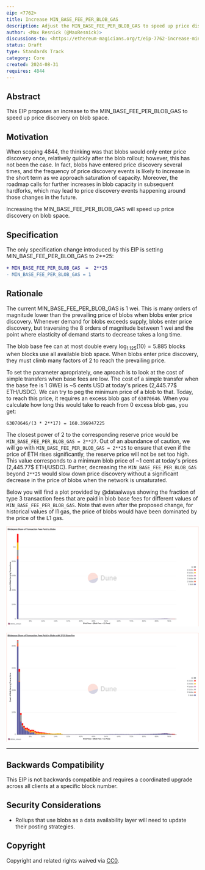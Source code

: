 ```yaml
---
eip: <7762>
title: Increase MIN_BASE_FEE_PER_BLOB_GAS
description: Adjust the MIN_BASE_FEE_PER_BLOB_GAS to speed up price discovery on blob space
author: <Max Resnick (@MaxResnick)>
discussions-to: <https://ethereum-magicians.org/t/eip-7762-increase-min-base-fee-per-blob-gas/20949>
status: Draft
type: Standards Track
category: Core
created: 2024-08-31
requires: 4844
---
```


## Abstract

This EIP proposes an increase to the MIN_BASE_FEE_PER_BLOB_GAS to speed up price discovery on blob space. 

## Motivation

When scoping 4844, the thinking was that blobs would only enter price discovery once, relatively quickly after the blob rollout; however, this has not been the case. In fact, blobs have entered price discovery several times, and the frequency of price discovery events is likely to increase in the short term as we approach saturation of capacity. Moreover, the roadmap calls for further increases in blob capacity in subsequent hardforks, which may lead to price discovery events happening around those changes in the future. 

Increasing the MIN_BASE_FEE_PER_BLOB_GAS will speed up price discovery on blob space.

## Specification

The only specification change introduced by this EIP is setting MIN_BASE_FEE_PER_BLOB_GAS to 2**25:

```diff
+ MIN_BASE_FEE_PER_BLOB_GAS  =  2**25
- MIN_BASE_FEE_PER_BLOB_GAS = 1
```

## Rationale
The current MIN_BASE_FEE_PER_BLOB_GAS is 1 wei. This is many orders of magnitude lower than the prevailing price of blobs when blobs enter price discovery. Whenever demand for blobs exceeds supply, blobs enter price discovery, but traversing the 8 orders of magnitude between 1 wei and the point where elasticity of demand starts to decrease takes a long time.

The blob base fee can at most double every $\log_{1.125}(10) = 5.885$ blocks when blocks use all available blob space. When blobs enter price discovery, they must climb many factors of 2 to reach the prevailing price.

To set the parameter apropriately, one aproach is to look at the cost of simple transfers when base fees are low. The cost of a simple transfer when the base fee is 1 GWEI  is ~5 cents USD at today's prices (2,445.77$ ETH/USDC). We can try to peg the minimum price of a blob to that. Today, to reach this price, it requires an excess blob gas of `63070646`. When you calculate how long this would take to reach from 0 excess blob gas, you get:

```
63070646/(3 * 2**17) = 160.396947225
```

The closest power of 2 to the corresponding reserve price would be `MIN_BASE_FEE_PER_BLOB_GAS = 2**27`. Out of an abundance of caution, we will go with `MIN_BASE_FEE_PER_BLOB_GAS = 2**25` to ensure that even if the price of ETH rises significantly, the reserve price will not be set too high. This value corresponds to a minimum blob price of ~1 cent at today's prices (2,445.77$ ETH/USDC). Further, decreasing the `MIN_BASE_FEE_PER_BLOB_GAS` beyond `2**25` would slow down price discovery without a significant decrease in the price of blobs when the network is unsaturated. 

Below you will find a plot provided by @dataalways showing the fraction of type 3 transaction fees that are paid in blob base fees for different values of `MIN_BASE_FEE_PER_BLOB_GAS`. Note that even after the proposed change, for historical values of l1 gas, the price of blobs would have been dominated by the price of the L1 gas.  

![Base Fee 1](base_fee_1.png)

<div style="page-break-after: always;"></div>

![Base Fee 2^25](base_fee_225.png)

<div style="page-break-after: always;"></div>

---


## Backwards Compatibility

This EIP is not backwards compatible and requires a coordinated upgrade across all clients at a specific block number.

## Security Considerations

- Rollups that use blobs as a data availability layer will need to update their posting strategies. 

## Copyright

Copyright and related rights waived via [CC0](https://creativecommons.org/publicdomain/zero/1.0/).
